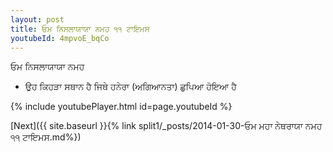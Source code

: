 ```yaml
---
layout: post
title: ਓਮ ਨਿਸਲਾਯਾਯਾ ਨਮਹ ੧੧ ਟਾਇਮਸ
youtubeId: 4mpvoE_bqCo
---
```

 
 
 ਓਮ ਨਿਸਲਾਯਾਯਾ ਨਮਹ  
 
 - ਉਹ ਕਿਹੜਾ ਸਥਾਨ ਹੈ ਜਿਥੇ ਹਨੇਰਾ (ਅਗਿਆਨਤਾ) ਛੁਪਿਆ ਹੋਇਆ ਹੈ 
 
  
 
  
 
 
 
 
 
 


{% include youtubePlayer.html id=page.youtubeId %}
 
[Next]({{ site.baseurl }}{% link  split1/_posts/2014-01-30-ਓਮ ਮਹਾ ਨੇਥਰਾਯਾ ਨਮਹ ੧੧ ਟਾਇਮਸ.md%})
 
